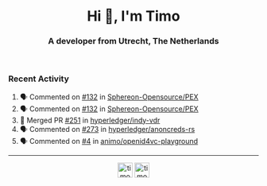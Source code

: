 <h1 align="center">Hi 👋, I'm Timo</h1>
<h3 align="center">A developer from Utrecht, The Netherlands</h3>
<br/>
<!-- https://github.com/rahuldkjain/github-profile-readme-generator --!>

<!--  <p align="left"><img src="https://github-readme-stats.vercel.app/api?username=timoglastra&show_icons=true&count_private=true&" alt="timoglastra" /></p> --!>

<!--
Github language stats
<p align="left"><img src="https://github-readme-stats.vercel.app/api/top-langs/?username=timoglastra&layout=compact" alt="timoglastra" /><p>
-->

<!-- Codestats language stats -->
<!-- <p align="left"><img src="https://codestats-readme.vercel.app/api/top-langs/?username=timoglastra&layout=compact&language_count=12" alt="timoglastra" /><p>    --!>
  
<h3>Recent Activity</h3>

<!--START_SECTION:activity-->
1. 🗣 Commented on [#132](https://github.com/Sphereon-Opensource/PEX/pull/132#issuecomment-1890817151) in [Sphereon-Opensource/PEX](https://github.com/Sphereon-Opensource/PEX)
2. 🗣 Commented on [#132](https://github.com/Sphereon-Opensource/PEX/pull/132#issuecomment-1890816995) in [Sphereon-Opensource/PEX](https://github.com/Sphereon-Opensource/PEX)
3. 🎉 Merged PR [#251](https://github.com/hyperledger/indy-vdr/pull/251) in [hyperledger/indy-vdr](https://github.com/hyperledger/indy-vdr)
4. 🗣 Commented on [#273](https://github.com/hyperledger/anoncreds-rs/pull/273#issuecomment-1890291096) in [hyperledger/anoncreds-rs](https://github.com/hyperledger/anoncreds-rs)
5. 🗣 Commented on [#4](https://github.com/animo/openid4vc-playground/issues/4#issuecomment-1889739491) in [animo/openid4vc-playground](https://github.com/animo/openid4vc-playground)
<!--END_SECTION:activity-->

---

<p align="center">
<a href="https://twitter.com/timoglastra" target="blank"><img align="center" src="https://cdn.jsdelivr.net/npm/simple-icons@3.0.1/icons/twitter.svg" alt="timoglastra" height="30" width="30" /></a>
<a href="https://linkedin.com/in/timoglastra" target="blank"><img align="center" src="https://cdn.jsdelivr.net/npm/simple-icons@3.0.1/icons/linkedin.svg" alt="timoglastra" height="30" width="30" /></a>
</p>



